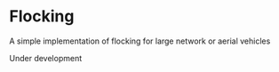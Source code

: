 # FlockingA simple implementation of flocking for large network or aerial vehiclesUnder development 